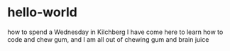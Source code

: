# hello-world
how to spend a Wednesday in Kilchberg
I have come here to learn how to code and chew gum, and I am all out of chewing gum
and brain juice
